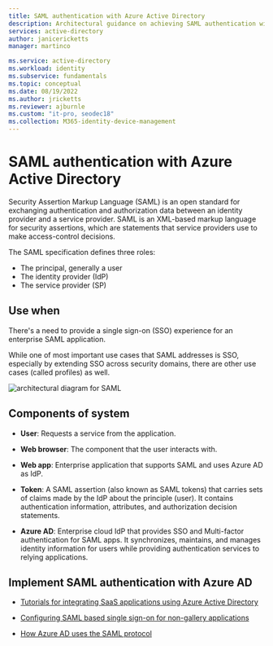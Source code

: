 ```yaml
---
title: SAML authentication with Azure Active Directory
description: Architectural guidance on achieving SAML authentication with Azure Active Directory
services: active-directory
author: janicericketts
manager: martinco

ms.service: active-directory
ms.workload: identity
ms.subservice: fundamentals
ms.topic: conceptual
ms.date: 08/19/2022
ms.author: jricketts
ms.reviewer: ajburnle
ms.custom: "it-pro, seodec18"
ms.collection: M365-identity-device-management
---
```


# SAML authentication with Azure Active Directory

Security Assertion Markup Language (SAML) is an open standard for exchanging authentication and authorization data between an identity provider and a service provider. SAML is an XML-based markup language for security assertions, which are statements that service providers use to make access-control decisions. 

The SAML specification defines three roles:

* The principal, generally a user
* The identity provider (IdP)
* The  service provider (SP)


## Use when

There's a need to provide a single sign-on (SSO) experience for an enterprise SAML application.

While one of most important use cases that SAML addresses is SSO, especially by extending SSO across security domains, there are other use cases (called profiles) as well. 

![architectural diagram for SAML](./media/authentication-patterns/saml-auth.png)

## Components of system

* **User**: Requests a service from the application.

* **Web browser**: The component that the user interacts with.

* **Web app**: Enterprise application that supports SAML and uses Azure AD as IdP.

* **Token**: A SAML assertion (also known as SAML tokens) that carries sets of claims made by the IdP about the principle (user). It contains authentication information, attributes, and authorization decision statements.

* **Azure AD**: Enterprise cloud IdP that provides SSO and Multi-factor authentication for SAML apps. It synchronizes, maintains, and manages identity information for users while providing authentication services to relying applications. 

## Implement SAML authentication with Azure AD

* [Tutorials for integrating SaaS applications using Azure Active Directory](../saas-apps/tutorial-list.md) 

* [Configuring SAML based single sign-on for non-gallery applications](../manage-apps/add-application-portal.md) 

* [How Azure AD uses the SAML protocol](../develop/active-directory-saml-protocol-reference.md)
